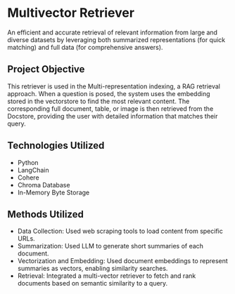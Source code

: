 # Multivector Retriever
An efficient and accurate retrieval of relevant information from large and diverse datasets by leveraging both summarized representations (for quick matching) and full data (for comprehensive answers). 

## Project Objective
This retriever is used in the Multi-representation indexing, a RAG retrieval approach. When a question is posed, the system uses the embedding stored in the vectorstore to find the most relevant content. The corresponding full document, table, or image is then retrieved from the Docstore, providing the user with detailed information that matches their query.

## Technologies Utilized
- Python  
- LangChain  
- Cohere  
- Chroma Database  
- In-Memory Byte Storage  

## Methods Utilized
- Data Collection: Used web scraping tools to load content from specific URLs.   
- Summarization: Used LLM to generate short summaries of each document.  
- Vectorization and Embedding: Used document embeddings to represent summaries as vectors, enabling similarity searches.  
- Retrieval: Integrated a multi-vector retriever to fetch and rank documents based on semantic similarity to a query.  
